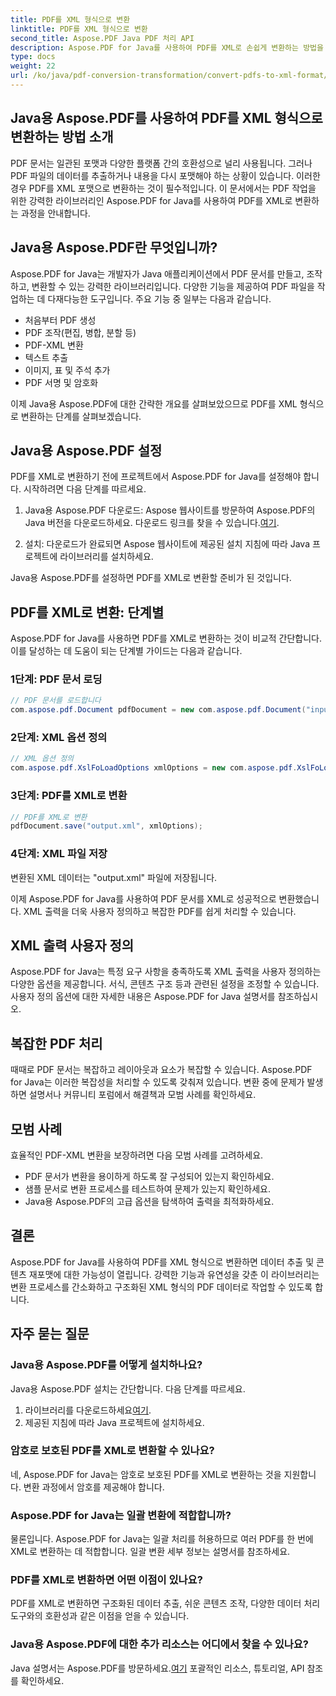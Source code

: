 ```yaml
---
title: PDF를 XML 형식으로 변환
linktitle: PDF를 XML 형식으로 변환
second_title: Aspose.PDF Java PDF 처리 API
description: Aspose.PDF for Java를 사용하여 PDF를 XML로 손쉽게 변환하는 방법을 알아보세요. 효율적인 변환을 위한 단계별 가이드와 모범 사례.
type: docs
weight: 22
url: /ko/java/pdf-conversion-transformation/convert-pdfs-to-xml-format/
---
```


## Java용 Aspose.PDF를 사용하여 PDF를 XML 형식으로 변환하는 방법 소개

PDF 문서는 일관된 포맷과 다양한 플랫폼 간의 호환성으로 널리 사용됩니다. 그러나 PDF 파일의 데이터를 추출하거나 내용을 다시 포맷해야 하는 상황이 있습니다. 이러한 경우 PDF를 XML 포맷으로 변환하는 것이 필수적입니다. 이 문서에서는 PDF 작업을 위한 강력한 라이브러리인 Aspose.PDF for Java를 사용하여 PDF를 XML로 변환하는 과정을 안내합니다.

## Java용 Aspose.PDF란 무엇입니까?

Aspose.PDF for Java는 개발자가 Java 애플리케이션에서 PDF 문서를 만들고, 조작하고, 변환할 수 있는 강력한 라이브러리입니다. 다양한 기능을 제공하여 PDF 파일을 작업하는 데 다재다능한 도구입니다. 주요 기능 중 일부는 다음과 같습니다.

- 처음부터 PDF 생성
- PDF 조작(편집, 병합, 분할 등)
- PDF-XML 변환
- 텍스트 추출
- 이미지, 표 및 주석 추가
- PDF 서명 및 암호화

이제 Java용 Aspose.PDF에 대한 간략한 개요를 살펴보았으므로 PDF를 XML 형식으로 변환하는 단계를 살펴보겠습니다.

## Java용 Aspose.PDF 설정

PDF를 XML로 변환하기 전에 프로젝트에서 Aspose.PDF for Java를 설정해야 합니다. 시작하려면 다음 단계를 따르세요.

1.  Java용 Aspose.PDF 다운로드: Aspose 웹사이트를 방문하여 Aspose.PDF의 Java 버전을 다운로드하세요. 다운로드 링크를 찾을 수 있습니다.[여기](https://releases.aspose.com/pdf/java/).

2. 설치: 다운로드가 완료되면 Aspose 웹사이트에 제공된 설치 지침에 따라 Java 프로젝트에 라이브러리를 설치하세요.

Java용 Aspose.PDF를 설정하면 PDF를 XML로 변환할 준비가 된 것입니다.

## PDF를 XML로 변환: 단계별

Aspose.PDF for Java를 사용하면 PDF를 XML로 변환하는 것이 비교적 간단합니다. 이를 달성하는 데 도움이 되는 단계별 가이드는 다음과 같습니다.

### 1단계: PDF 문서 로딩

```java
// PDF 문서를 로드합니다
com.aspose.pdf.Document pdfDocument = new com.aspose.pdf.Document("input.pdf");
```

### 2단계: XML 옵션 정의

```java
// XML 옵션 정의
com.aspose.pdf.XslFoLoadOptions xmlOptions = new com.aspose.pdf.XslFoLoadOptions();
```

### 3단계: PDF를 XML로 변환

```java
// PDF를 XML로 변환
pdfDocument.save("output.xml", xmlOptions);
```

### 4단계: XML 파일 저장

변환된 XML 데이터는 "output.xml" 파일에 저장됩니다.

이제 Aspose.PDF for Java를 사용하여 PDF 문서를 XML로 성공적으로 변환했습니다. XML 출력을 더욱 사용자 정의하고 복잡한 PDF를 쉽게 처리할 수 있습니다.

## XML 출력 사용자 정의

Aspose.PDF for Java는 특정 요구 사항을 충족하도록 XML 출력을 사용자 정의하는 다양한 옵션을 제공합니다. 서식, 콘텐츠 구조 등과 관련된 설정을 조정할 수 있습니다. 사용자 정의 옵션에 대한 자세한 내용은 Aspose.PDF for Java 설명서를 참조하십시오.

## 복잡한 PDF 처리

때때로 PDF 문서는 복잡하고 레이아웃과 요소가 복잡할 수 있습니다. Aspose.PDF for Java는 이러한 복잡성을 처리할 수 있도록 갖춰져 있습니다. 변환 중에 문제가 발생하면 설명서나 커뮤니티 포럼에서 해결책과 모범 사례를 확인하세요.

## 모범 사례

효율적인 PDF-XML 변환을 보장하려면 다음 모범 사례를 고려하세요.

- PDF 문서가 변환을 용이하게 하도록 잘 구성되어 있는지 확인하세요.
- 샘플 문서로 변환 프로세스를 테스트하여 문제가 있는지 확인하세요.
- Java용 Aspose.PDF의 고급 옵션을 탐색하여 출력을 최적화하세요.

## 결론

Aspose.PDF for Java를 사용하여 PDF를 XML 형식으로 변환하면 데이터 추출 및 콘텐츠 재포맷에 대한 가능성이 열립니다. 강력한 기능과 유연성을 갖춘 이 라이브러리는 변환 프로세스를 간소화하고 구조화된 XML 형식의 PDF 데이터로 작업할 수 있도록 합니다.

## 자주 묻는 질문

### Java용 Aspose.PDF를 어떻게 설치하나요?

Java용 Aspose.PDF 설치는 간단합니다. 다음 단계를 따르세요.
1.  라이브러리를 다운로드하세요[여기](https://releases.aspose.com/pdf/java/).
2. 제공된 지침에 따라 Java 프로젝트에 설치하세요.

### 암호로 보호된 PDF를 XML로 변환할 수 있나요?

네, Aspose.PDF for Java는 암호로 보호된 PDF를 XML로 변환하는 것을 지원합니다. 변환 과정에서 암호를 제공해야 합니다.

### Aspose.PDF for Java는 일괄 변환에 적합합니까?

물론입니다. Aspose.PDF for Java는 일괄 처리를 허용하므로 여러 PDF를 한 번에 XML로 변환하는 데 적합합니다. 일괄 변환 세부 정보는 설명서를 참조하세요.

### PDF를 XML로 변환하면 어떤 이점이 있나요?

PDF를 XML로 변환하면 구조화된 데이터 추출, 쉬운 콘텐츠 조작, 다양한 데이터 처리 도구와의 호환성과 같은 이점을 얻을 수 있습니다.

### Java용 Aspose.PDF에 대한 추가 리소스는 어디에서 찾을 수 있나요?

 Java 설명서는 Aspose.PDF를 방문하세요.[여기](https://reference.aspose.com/pdf/java/) 포괄적인 리소스, 튜토리얼, API 참조를 확인하세요.